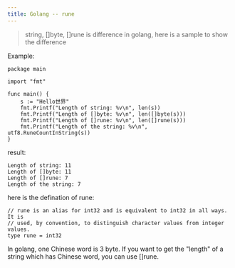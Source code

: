 ```yaml
---
title: Golang -- rune
---
```


> string, []byte, []rune is difference in golang, here is a sample to show the difference


Example:
```
package main

import "fmt"

func main() {
	s := "Hello世界"
	fmt.Printf("Length of string: %v\n", len(s))
	fmt.Printf("Length of []byte: %v\n", len([]byte(s)))
	fmt.Printf("Length of []rune: %v\n", len([]rune(s)))
	fmt.Printf("Length of the string: %v\n", utf8.RuneCountInString(s))
}
```

result:
```
Length of string: 11
Length of []byte: 11
Length of []rune: 7
Length of the string: 7
```

here is the defination of rune:
```
// rune is an alias for int32 and is equivalent to int32 in all ways. It is
// used, by convention, to distinguish character values from integer values.
type rune = int32
```

In golang, one Chinese word is 3 byte. If you want to get the "length" of a string which has Chinese word, you can use []rune.

